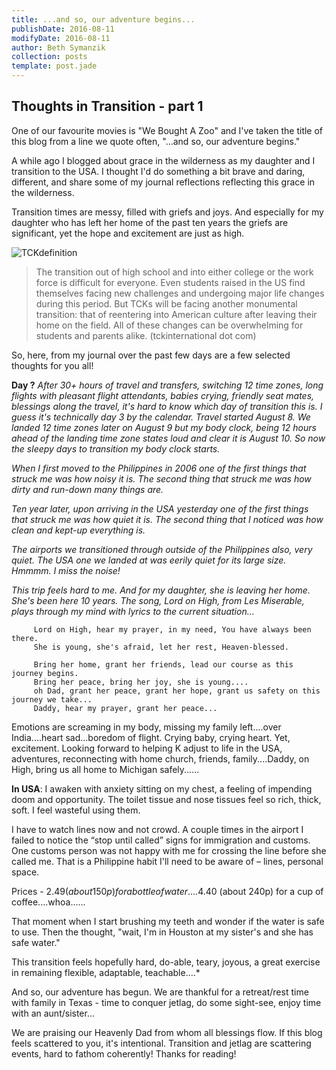 ```yaml
---
title: ...and so, our adventure begins...
publishDate: 2016-08-11
modifyDate: 2016-08-11
author: Beth Symanzik
collection: posts
template: post.jade
---
```


## Thoughts in Transition - part 1

One of our favourite movies is "We Bought A Zoo" and I've taken the title of this blog from a line we quote often, "...and so, our adventure begins."

A while ago I blogged about grace in the wilderness as my daughter and I transition to the USA.  I thought I'd do something a bit brave and daring, different, and share some of my journal reflections reflecting this grace in the wilderness.

Transition times are messy, filled with griefs and joys.  And especially for my daughter who has left her home of the past ten years the griefs are significant, yet the hope and excitement are just as high.

![TCKdefinition](/images/tckdefined.jpg)


> The transition out of high school and into either college or the work force is difficult for everyone. Even students raised in the US find themselves facing new challenges and undergoing major life changes during this period. But TCKs will be facing another monumental transition: that of reentering into American culture after leaving their home on the field. All of these changes can be overwhelming for students and parents alike. (tckinternational dot com)

So, here, from my journal over the past few days are a few selected thoughts for you all!

**Day ?** *After 30+ hours of travel and transfers, switching 12 time zones, long flights with pleasant flight attendants, babies crying, friendly seat mates, blessings along the travel, it's hard to know which day of transition this is.  I guess it's technically day 3 by the calendar.  Travel started August 8.  We landed 12 time zones later on August 9 but my body clock, being 12 hours ahead of the landing time zone states loud and clear it is August 10.  So now the sleepy days to transition my body clock starts.*

*When I first moved to the Philippines in 2006 one of the first things that struck me was how noisy it is.  The second thing that struck me was how dirty and run-down many things are.*

*Ten year later, upon arriving in the USA yesterday one of the first things that struck me was how quiet it is.  The second thing that I noticed was how clean and kept-up everything is.*

*The airports we transitioned through outside of the Philippines also, very quiet.  The USA one we landed at was eerily quiet for its large size.  Hmmmm.  I miss the noise!*

*This trip feels hard to me.  And for my daughter, she is leaving her home.  She's been here 10 years.  The song, Lord on High, from Les Miserable, plays through my mind with lyrics to the current situation...*

```verse
     Lord on High, hear my prayer, in my need, You have always been there.
     She is young, she's afraid, let her rest, Heaven-blessed.

     Bring her home, grant her friends, lead our course as this journey begins.
     Bring her peace, bring her joy, she is young....
     oh Dad, grant her peace, grant her hope, grant us safety on this journey we take...
     Daddy, hear my prayer, grant her peace...
```

Emotions are screaming in my body, missing my family left....over India....heart sad...boredom of flight.  Crying baby, crying heart. Yet, excitement.  Looking forward to helping K adjust to life in the USA, adventures, reconnecting with home church, friends, family....Daddy, on High, bring us all home to Michigan safely......

**In USA**:  I awaken with anxiety sitting on my chest, a feeling of impending doom and opportunity.  The toilet tissue and nose tissues feel so rich, thick, soft. I feel wasteful using them.

I have to watch lines now and not crowd.  A couple times in the airport I failed to notice the “stop until called” signs for immigration and customs.  One customs person was not happy with me for crossing the line before she called me.  That is a Philippine habit I'll need to be aware of – lines, personal space.

Prices - $2.49 (about 150p) for a bottle of water....$4.40  (about 240p) for a cup of coffee....whoa......

That moment when I start brushing my teeth and wonder if the water is safe to use.  Then the thought, "wait, I'm in Houston at my sister's and she has safe water."

This transition feels hopefully hard, do-able, teary, joyous, a great exercise in remaining flexible, adaptable, teachable....*

And so, our adventure has begun.  We are thankful for a retreat/rest time with family in Texas - time to conquer jetlag, do some sight-see, enjoy time with an aunt/sister...

We are praising our Heavenly Dad from whom all blessings flow.  If this blog feels scattered to you, it's intentional.  Transition and jetlag are scattering events, hard to fathom coherently!  Thanks for reading!
